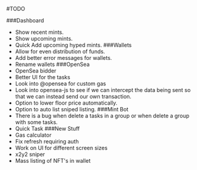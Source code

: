 #TODO

###Dashboard
  * Show recent mints.
  * Show upcoming mints.
  * Quick Add upcoming hyped mints.
###Wallets
  * Allow for even distribution of funds.
  * Add better error messages for wallets.
  * Rename wallets
###OpenSea
  * OpenSea bidder
  * Better UI for the tasks
  * Look into @opensea for custom gas
  * Look into opensea-js to see if we can intercept the data being sent so that we can instead send our own transaction.
  * Option to lower floor price automatically.
  * Option to auto list sniped listing.
###Mint Bot
  * There is a bug when delete a tasks in a group or when delete a group with some tasks.
  * Quick Task
###New Stuff
  * Gas calculator
  * Fix refresh requiring auth
  * Work on UI for different screen sizes
  * x2y2 sniper
  * Mass listing of NFT's in wallet